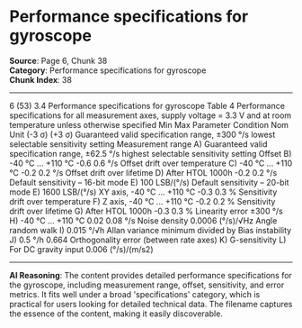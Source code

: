 # Performance specifications for gyroscope

**Source**: Page 6, Chunk 38  
**Category**: Performance specifications for gyroscope  
**Chunk Index**: 38

---

6 (53)
3.4 Performance specifications for gyroscope
Table 4 Performance specifications for all measurement axes, supply voltage = 3.3 V and at room
temperature unless otherwise specified
Min Max
Parameter Condition Nom Unit
(-3 σ) (+3 σ)
Guaranteed valid specification range,
±300 °/s
lowest selectable sensitivity setting
Measurement range A)
Guaranteed valid specification range,
±62.5 °/s
highest selectable sensitivity setting
Offset B) -40 °C ... +110 °C -0.6 0.6 °/s
Offset drift over temperature C) -40 °C ... +110 °C -0.2 0.2 °/s
Offset drift over lifetime D) After HTOL 1000h -0.2 0.2 °/s
Default sensitivity – 16-bit mode E) 100 LSB/(°/s)
Default sensitivity – 20-bit mode E) 1600 LSB/(°/s)
XY axis, -40 °C ... +110 °C -0.3 0.3 %
Sensitivity drift over temperature F)
Z axis, -40 °C ... +110 °C -0.2 0.2 %
Sensitivity drift over lifetime G) After HTOL 1000h -0.3 0.3 %
Linearity error ±300 °/s H) -40 °C ... +110 °C 0.02 0.08 °/s
Noise density 0.0006 (°/s)/√Hz
Angle random walk I) 0.015 °/√h
Allan variance minimum divided by
Bias instability J) 0.5 °/h
0.664
Orthogonality error (between rate
axes) K)
G-sensitivity L) For DC gravity input 0.006 (°/s)/(m/s2)

---

**AI Reasoning**: The content provides detailed performance specifications for the gyroscope, including measurement range, offset, sensitivity, and error metrics. It fits well under a broad 'specifications' category, which is practical for users looking for detailed technical data. The filename captures the essence of the content, making it easily discoverable.
